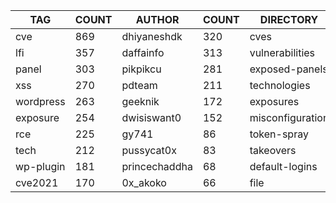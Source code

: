 |    TAG    | COUNT |    AUTHOR     | COUNT |    DIRECTORY     | COUNT | SEVERITY | COUNT |  TYPE   | COUNT |
|-----------|-------|---------------|-------|------------------|-------|----------|-------|---------|-------|
| cve       |   869 | dhiyaneshdk   |   320 | cves             |   874 | info     |   860 | http    |  2379 |
| lfi       |   357 | daffainfo     |   313 | vulnerabilities  |   337 | high     |   672 | file    |    57 |
| panel     |   303 | pikpikcu      |   281 | exposed-panels   |   299 | medium   |   499 | network |    47 |
| xss       |   270 | pdteam        |   211 | technologies     |   216 | critical |   310 | dns     |    12 |
| wordpress |   263 | geeknik       |   172 | exposures        |   200 | low      |   159 |         |       |
| exposure  |   254 | dwisiswant0   |   152 | misconfiguration |   152 |          |       |         |       |
| rce       |   225 | gy741         |    86 | token-spray      |   108 |          |       |         |       |
| tech      |   212 | pussycat0x    |    83 | takeovers        |    66 |          |       |         |       |
| wp-plugin |   181 | princechaddha |    68 | default-logins   |    62 |          |       |         |       |
| cve2021   |   170 | 0x_akoko      |    66 | file             |    57 |          |       |         |       |
